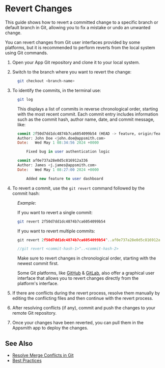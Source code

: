 
# Revert Changes

This guide shows how to revert a committed change to a specific branch or default branch in Git, allowing you to fix a mistake or undo an unwanted change.

You can revert changes from Git user interfaces provided by some platforms, but it is recommended to perform reverts from the local system using Git commands.


1. Open your App Git repository and clone it to your local system.

2. Switch to the branch where you want to revert the change:

<dd>

```bash
git checkout <branch-name>
```
</dd>

3. To identify the commits, in the terminal use:

<dd>

```bash
git log
```

This displays a list of commits in reverse chronological order, starting with the most recent commit. Each commit entry includes information such as the commit hash, author name, date, and commit message, like:

```sql
commit 2f50d7dd1dc4874b7ca6054099b54 (HEAD -> feature, origin/feature)
Author: John Doe <john.doe@appsmith.com>
Date:   Wed May 1 08:34:56 2024 +0000

    Fixed bug in user authentication logic

commit af0e737a28e0d5c816912a336
Author: James <j.james@appsmith.com>
Date:   Wed May 1 08:27:00 2024 +0000

    Added new feature to user dashboard
```

</dd>

4. To revert a commit, use the `git revert` command followed by the commit hash: 


<dd>

*Example*: 

If you want to revert a single commit:

```bash
git revert 2f50d7dd1dc4874b7ca6054099b54
```

If you want to revert multiple commits:

```js
git revert 2f50d7dd1dc4874b7ca6054099b54^..af0e737a28e0d5c816912a336

//git revert <commit-hash-1>^..<commit-hash-2>
```

Make sure to revert changes in chronological order, starting with the newest commit first.

Some Git platforms, like [GitHub](https://docs.github.com/en/desktop/managing-commits/reverting-a-commit-in-github-desktop) & [GitLab](https://docs.gitlab.com/ee/user/project/merge_requests/revert_changes.html#revert-a-commit), also offer a graphical user interface that allows you to revert changes directly from the platform's interface.


</dd>


5.  If there are conflicts during the revert process, resolve them manually by editing the conflicting files and then continue with the revert process.

6. After resolving conflicts (if any), commit and push the changes to your remote Git repository.

7. Once your changes have been reverted, you can pull them in the Appsmith app to deploy the changes.




## See Also

- [Resolve Merge Conflicts in Git](/advanced-concepts/version-control-with-git/guides/resolve-merge-conflicts-in-git)
- [Best Practices](/advanced-concepts/version-control-with-git/best-practices)